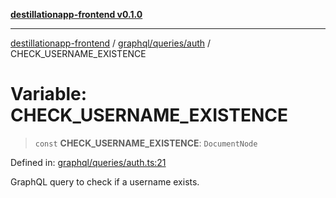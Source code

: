 [**destillationapp-frontend v0.1.0**](../../../../README.md)

***

[destillationapp-frontend](../../../../modules.md) / [graphql/queries/auth](../README.md) / CHECK\_USERNAME\_EXISTENCE

# Variable: CHECK\_USERNAME\_EXISTENCE

> `const` **CHECK\_USERNAME\_EXISTENCE**: `DocumentNode`

Defined in: [graphql/queries/auth.ts:21](https://github.com/DestillApp/main/blob/be94b1d93681946bd573e84cd8381ba32cee62b9/frontend/src/graphql/queries/auth.ts#L21)

GraphQL query to check if a username exists.
